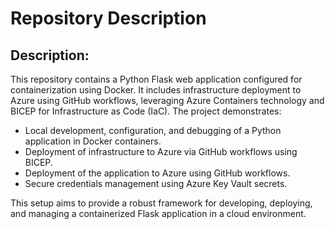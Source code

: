# Repository Description
## Description:
This repository contains a Python Flask web application configured for containerization using Docker. It includes infrastructure deployment to Azure using GitHub workflows, leveraging Azure Containers technology and BICEP for Infrastructure as Code (IaC). The project demonstrates:

* Local development, configuration, and debugging of a Python application in Docker containers.
* Deployment of infrastructure to Azure via GitHub workflows using BICEP.
* Deployment of the application to Azure using GitHub workflows.
* Secure credentials management using Azure Key Vault secrets.
  
This setup aims to provide a robust framework for developing, deploying, and managing a containerized Flask application in a cloud environment.
